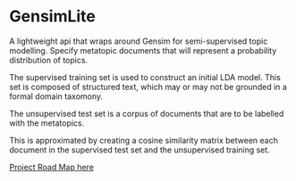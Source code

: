 GensimLite
===========

A lightweight api that wraps around Gensim for semi-supervised topic modelling.
Specify metatopic documents that will represent a probability distribution of topics.

The supervised training set is used to construct an initial LDA model. This set is
composed of structured text, which may or may not be grounded in a formal domain taxomony.

The unsupervised test set is a corpus of documents that are to be labelled with the metatopics.

This is approximated by creating a cosine similarity matrix between each document in the supervised test set and the unsupervised training set. 

[Project Road Map here](https://trello.com/b/JifUtYzW/gensimlite-roadmap)